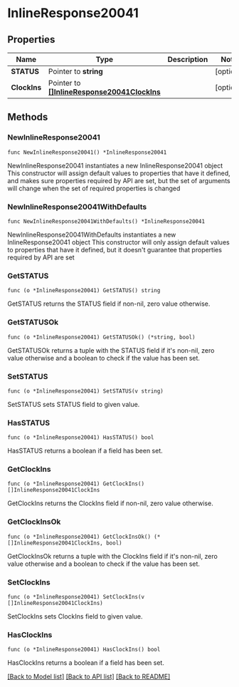 # InlineResponse20041

## Properties

Name | Type | Description | Notes
------------ | ------------- | ------------- | -------------
**STATUS** | Pointer to **string** |  | [optional] 
**ClockIns** | Pointer to [**[]InlineResponse20041ClockIns**](InlineResponse20041ClockIns.md) |  | [optional] 

## Methods

### NewInlineResponse20041

`func NewInlineResponse20041() *InlineResponse20041`

NewInlineResponse20041 instantiates a new InlineResponse20041 object
This constructor will assign default values to properties that have it defined,
and makes sure properties required by API are set, but the set of arguments
will change when the set of required properties is changed

### NewInlineResponse20041WithDefaults

`func NewInlineResponse20041WithDefaults() *InlineResponse20041`

NewInlineResponse20041WithDefaults instantiates a new InlineResponse20041 object
This constructor will only assign default values to properties that have it defined,
but it doesn't guarantee that properties required by API are set

### GetSTATUS

`func (o *InlineResponse20041) GetSTATUS() string`

GetSTATUS returns the STATUS field if non-nil, zero value otherwise.

### GetSTATUSOk

`func (o *InlineResponse20041) GetSTATUSOk() (*string, bool)`

GetSTATUSOk returns a tuple with the STATUS field if it's non-nil, zero value otherwise
and a boolean to check if the value has been set.

### SetSTATUS

`func (o *InlineResponse20041) SetSTATUS(v string)`

SetSTATUS sets STATUS field to given value.

### HasSTATUS

`func (o *InlineResponse20041) HasSTATUS() bool`

HasSTATUS returns a boolean if a field has been set.

### GetClockIns

`func (o *InlineResponse20041) GetClockIns() []InlineResponse20041ClockIns`

GetClockIns returns the ClockIns field if non-nil, zero value otherwise.

### GetClockInsOk

`func (o *InlineResponse20041) GetClockInsOk() (*[]InlineResponse20041ClockIns, bool)`

GetClockInsOk returns a tuple with the ClockIns field if it's non-nil, zero value otherwise
and a boolean to check if the value has been set.

### SetClockIns

`func (o *InlineResponse20041) SetClockIns(v []InlineResponse20041ClockIns)`

SetClockIns sets ClockIns field to given value.

### HasClockIns

`func (o *InlineResponse20041) HasClockIns() bool`

HasClockIns returns a boolean if a field has been set.


[[Back to Model list]](../README.md#documentation-for-models) [[Back to API list]](../README.md#documentation-for-api-endpoints) [[Back to README]](../README.md)


